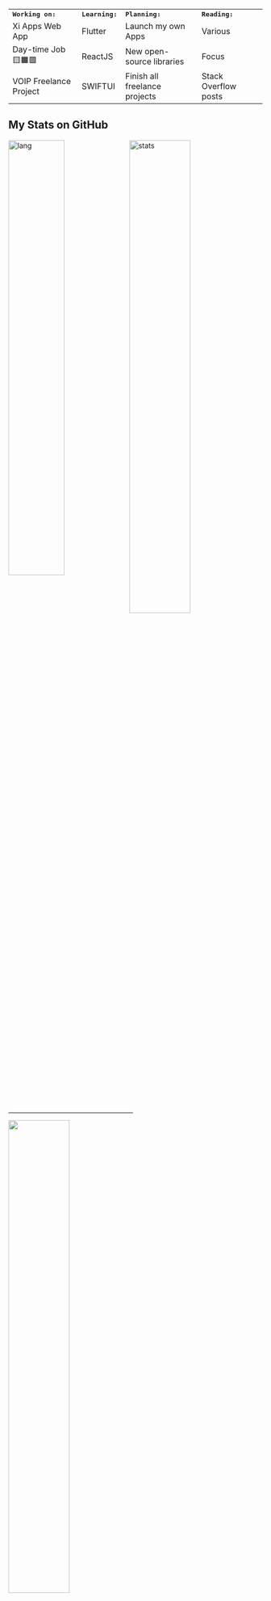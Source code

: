 <a href="https://xiapps.wordpress.com/"><img src="https://xiapps.wordpress.com/2018/03/31/latest-project-harry-potter-messenger-app-other-cool-apps/hpmessenger01/" alt=""></a>

<table>
<tr>
<td colspan="2">
<strong><samp>Working on:</samp></strong>
</td>
<td colspan="2">
<strong><samp>Learning:</samp></strong>
</td>
<td colspan="2">
<strong><samp>Planning:</samp></strong>
</td>
<td colspan="2">
<strong><samp>Reading:</samp></strong>
</td>
</tr>

<tr>
<td colspan="2">
Xi Apps Web App
</td>
<td colspan="2">
Flutter
</td>
<td colspan="2">
Launch my own Apps
</td>
<td colspan="2">
Various
</td>
</tr>



<tr>
<td colspan="2">
Day-time Job 🟨🟧🟥
</td>
<td colspan="2">
ReactJS
</td>
<td colspan="2">
New open-source libraries
</td>
<td colspan="2">
Focus
</td>
</tr>

<tr>
<td colspan="2">
VOIP Freelance Project
</td>
<td colspan="2">
SWIFTUI
</td>
<td colspan="2">
Finish all freelance projects
</td>
<td colspan="2">
Stack Overflow posts
</td>
</tr>

</table>

<h2 align="left">My Stats on GitHub</h2>

<div>
<a href="https://github.com/yuweh/github-readme-stats"><img src="https://github-readme-stats.vercel.app/api/top-langs?username=officel&theme=transparent&hide_border=true&show_icons=true&locale=en&hide=html,javascript" width="47%" align="left" alt="lang"/></a>
<a href="https://github.com/yuweh/github-readme-stats"><img src="https://github-readme-stats.vercel.app/api?username=officel&theme=transparent&hide_border=true&show_icons=true&count_private=true" width="49%"  alt="stats"/></a>
<hr width="49%" />
<a href="https://git.io/streak-stats"><img src="http://github-readme-streak-stats.herokuapp.com?user=officel&theme=github-dark-blue&hide_border=true&currStreakLabel=417E87&sideLabels=417E87&stroke=417E87&currStreakNum=7FFF00&background=00000000" width="49%" /></a>
</div>

<p align="center">
<a href="https://github.com/yuweh/github-readme-activity-graph"><img src="https://github-readme-activity-graph.cyclic.app/graph?username=officel&theme=github-dark&hide_title=true&hide_border=true&bg_color=00000000&color=417E87&point=7FFF00" width="98%" /></a>
</p>

<p align="center">
<a href="https://github.com/yuweh/github-profile-trophy"><img src="https://github-profile-trophy.vercel.app/?username=officel&theme=darkhub&no-bg=true&no-frame=true&&row=2&column=5&margin-w=30&margin-h=30" /></a>
</p>

  





